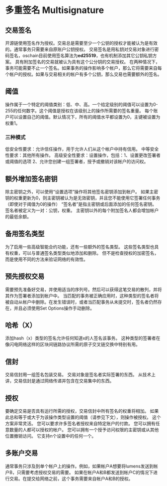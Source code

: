 # 多重签名 Multisignature

## 交易签名
开源链使用签名作为授权。交易总是需要至少一个公钥的授权才能被认为是有效的。通常事务只需要来自原账户公钥授权。
交易签名是用私钥对交易对象进行密码签名，oschain目前使用签名算法为**ed25519**，也有机制添加其它公钥私钥方案。
具有附加签名的交易就被认为具有这个公分钥的交易授权。
在两种情况下，事务可能需要不止一个签名。如果事务的操作影响多个帐户，那么它将需要来自每个帐户的授权。如果与交易相关的帐户有多个公钥，那么交易也需要额外的签名。

## 阈值
操作属于一个特定的阈值类别：低、中、高。一个给定级别的阈值可以设置为0-255的任何数字。这个阈值是授权在该级别上的操作所需要的签名重量。
每个账户可以设置自己的阈值。默认情况下，所有的阈值水平都设置为0，主键被设置为权重1。
### 三种模式
低安全性要求：允许信任操作，用于允许人们从这个帐户中持有信用。
中等安全性要求：其他所有操作。
高级安全性要求：设置操作，包括：1、设置更改签署者或阈值的选项 2、允许您创建一组签署者，授予或撤销对该帐户的访问权。

## 额外增加签名密钥
除主密钥之外，可以使用“设置选项”操作将其他签名密钥添加到帐户。
如果主密钥的权重更新为0，则主密钥被认为是无效密钥，并且您不能使用它签署任何事务（即使对于阈值为0的操作）
“签名者”是指主密钥或后面添加的任何签名密钥。 签名者被定义为一对：公钥，权重。
主密钥以外的每个附加签名人都会增加帐户的最低余额。

## 备用签名类型
为了启用一些高级智能合约功能，还有一些额外的签名类型。 这些签名类型也具有权重，可以与普通签名类型类似地添加和删除。 但不是检查授权的加密签名，而是使用不同的方法来验证网络的有效性。

## 预先授权交易
需要预先准备好交易，并使用适当的序列号。然后可以获得这笔交易的散列，并将其作为签署者添加到帐户中。
当匹配的事务被正确应用时，这种类型的签名者将被自动从帐户中删除。在发生错误时，或者当匹配事务从未提交时，签名者仍然存在，并且必须使用Set Options操作手动删除。

## 哈希（X）
添加hash（x）类型的签名允许任何知道x的人签名该事务。 这种类型的签署者在像闪电网络这样的区块间链路协议所需的原子交叉链交换中特别有用。

## 信封
交易信封用一组签名包装交易。 交易对象是签名者实际签署的东西。 从技术上讲，交易信封是通过网络传递并包含在交易集中的东西。

## 授权
要确定交易是否具有运行所需的授权，交易信封中所有签名的权重将相加。 如果此总和等于或大于为该操作类型设置的阈值（请参见下文），则操作被授权。
这个方案非常灵活。 您可以要求许多签名者授权来自特定账户的付款。 您可以拥有任意数量的人都可以授权的帐户。 您可以拥有一个授予访问权限的主密钥或从其他位置撤销访问。 它支持n个设置中的任何一个。

## 多账户交易
通常事务只涉及到单个帐户上的操作。例如，如果帐户A想要将lumens发送到帐户B，只需要考虑授权交易的需要。
如果在帐户A和B都发送到帐户C的情况下进行交易。在提交给网络之前，这个事务需要来自帐户A和B的授权。

